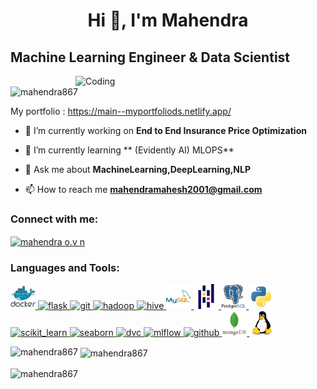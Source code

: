 <h1 align="center">Hi 👋, I'm  Mahendra</h1>
<h2 align="left">Machine Learning Engineer & Data Scientist </h2>
<img align="right" alt="Coding" width="400" src="https://i.ibb.co/9bStwLt/pixlr-image-generator-d3996885-81bd-43c1-a935-7ca42d5c642a.png">
<p align="left"> <img src="https://komarev.com/ghpvc/?username=mahendra867&label=Profile%20views&color=0e75b6&style=flat" alt="mahendra867" /> </p>


My portfolio : https://main--myportfoliods.netlify.app/

- 🔭 I’m currently working on **End to End Insurance Price Optimization**

- 🌱 I’m currently learning ** (Evidently AI) MLOPS**

- 💬 Ask me about **MachineLearning,DeepLearning,NLP**

- 📫 How to reach me **mahendramahesh2001@gmail.com**

<h3 align="left">Connect with me:</h3>
<p align="left">
<a href="https://www.linkedin.com/in/mahendra-o/" target="blank"><img align="center" src="https://raw.githubusercontent.com/rahuldkjain/github-profile-readme-generator/master/src/images/icons/Social/linked-in-alt.svg" alt="mahendra o.v n" height="30" width="40" /></a>
</p>

<h3 align="left">Languages and Tools:</h3>
<p align="left"> 
    <!-- Existing skills -->
    <!-- You can add or remove skills as needed -->
    <a href="https://www.docker.com/" target="_blank" rel="noreferrer"> 
        <img src="https://raw.githubusercontent.com/devicons/devicon/master/icons/docker/docker-original-wordmark.svg" alt="docker" width="40" height="40"/> 
    </a> 
    <a href="https://flask.palletsprojects.com/" target="_blank" rel="noreferrer"> 
        <img src="https://www.vectorlogo.zone/logos/pocoo_flask/pocoo_flask-icon.svg" alt="flask" width="40" height="40"/> 
    </a> 
    <!-- Add your additional skills below -->
    <a href="https://git-scm.com/" target="_blank" rel="noreferrer"> 
        <img src="https://www.vectorlogo.zone/logos/git-scm/git-scm-icon.svg" alt="git" width="40" height="40"/> 
    </a> 
    <a href="https://hadoop.apache.org/" target="_blank" rel="noreferrer"> 
        <img src="https://www.vectorlogo.zone/logos/apache_hadoop/apache_hadoop-icon.svg" alt="hadoop" width="40" height="40"/> 
    </a> 
    <a href="https://hive.apache.org/" target="_blank" rel="noreferrer"> 
        <img src="https://www.vectorlogo.zone/logos/apache_hive/apache_hive-icon.svg" alt="hive" width="40" height="40"/> 
    </a> 
    <a href="https://www.mysql.com/" target="_blank" rel="noreferrer"> 
        <img src="https://raw.githubusercontent.com/devicons/devicon/master/icons/mysql/mysql-original-wordmark.svg" alt="mysql" width="40" height="40"/> 
    </a> 
    <a href="https://pandas.pydata.org/" target="_blank" rel="noreferrer"> 
        <img src="https://raw.githubusercontent.com/devicons/devicon/2ae2a900d2f041da66e950e4d48052658d850630/icons/pandas/pandas-original.svg" alt="pandas" width="40" height="40"/> 
    </a> 
    <a href="https://www.postgresql.org" target="_blank" rel="noreferrer"> 
        <img src="https://raw.githubusercontent.com/devicons/devicon/master/icons/postgresql/postgresql-original-wordmark.svg" alt="postgresql" width="40" height="40"/> 
    </a> 
    <a href="https://www.python.org" target="_blank" rel="noreferrer"> 
        <img src="https://raw.githubusercontent.com/devicons/devicon/master/icons/python/python-original.svg" alt="python" width="40" height="40"/> 
    </a> 
    <a href="https://scikit-learn.org/" target="_blank" rel="noreferrer"> 
        <img src="https://upload.wikimedia.org/wikipedia/commons/0/05/Scikit_learn_logo_small.svg" alt="scikit_learn" width="40" height="40"/> 
    </a> 
    <a href="https://seaborn.pydata.org/" target="_blank" rel="noreferrer"> 
        <img src="https://seaborn.pydata.org/_images/logo-mark-lightbg.svg" alt="seaborn" width="40" height="40"/> 
    </a> 
    <a href="https://dvc.org/" target="_blank" rel="noreferrer"> 
        <img src="https://raw.githubusercontent.com/iterative/dvc.org/master/static/favicon.ico" alt="dvc" width="40" height="40"/> 
    </a> 
    <a href="https://mlflow.org/" target="_blank" rel="noreferrer"> 
        <img src="https://mlflow.org/docs/latest/_static/MLflow-logo-final-black.png" alt="mlflow" width="40" height="40"/> 
    </a> 
    <a href="https://github.com/" target="_blank" rel="noreferrer"> 
        <img src="https://github.githubassets.com/favicons/favicon.png" alt="github" width="40" height="40"/> 
    </a> 
    <!-- New skills -->
    <a href="https://www.mongodb.com/" target="_blank" rel="noreferrer"> 
        <img src="https://raw.githubusercontent.com/devicons/devicon/master/icons/mongodb/mongodb-original-wordmark.svg" alt="mongodb" width="40" height="40"/> 
    </a> 
    <a href="https://www.linux.org/" target="_blank" rel="noreferrer"> 
        <img src="https://raw.githubusercontent.com/devicons/devicon/master/icons/linux/linux-original.svg" alt="linux" width="40" height="40"/>
    </a> 
</p>



 

<p><img align="left" src="https://github-readme-stats.vercel.app/api/top-langs?username=mahendra867&show_icons=true&locale=en&layout=compact" alt="mahendra867" /></p>

<p>&nbsp;<img align="center" src="https://github-readme-stats.vercel.app/api?username=mahendra867&show_icons=true&locale=en" alt="mahendra867" /></p>

<p><img align="center" src="https://github-readme-streak-stats.herokuapp.com/?user=mahendra867&" alt="mahendra867" /></p>
